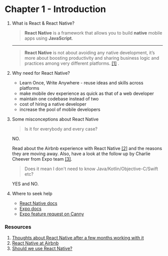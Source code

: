 # Chapter 1 - Introduction

1.  What is React & React Native?

    > **React Native** is a framework that allows you to build **native** mobile apps using **JavaScript**.  
      
      ------
    
    > **React Native** is not about avoiding any native development, it’s more about boosting productivity and sharing business logic and practices among very different platforms. [[1]](https://github.com/Michael-Antczak/ScotlandJS-React-Native-Workshop/edit/master/chapters/1-Introduction.md#Resources) . 
      

2.  Why need for React Native?

    - Learn Once, Write Anywhere - reuse ideas and skills across platforms
    - make mobile dev experience as quick as that of a web developer
    - maintain one codebase instead of two
    - cost of hiring a native developer
    - increase the pool of mobile developers

3.  Some misconceptions about React Native

    > Is it for everybody and every case? 
    
    NO.

    Read about the Airbnb experience with React Native [[2]](https://github.com/Michael-Antczak/ScotlandJS-React-Native-Workshop/edit/master/chapters/1-Introduction.md#Resources) and the reasons they are moving away. Also, have a look at the follow up by Charlie Cheever from Expo team [[3]](https://github.com/Michael-Antczak/ScotlandJS-React-Native-Workshop/edit/master/chapters/1-Introduction.md#Resources).

    > Does it mean I don't need to know Java/Kotlin/Objective-C/Swift etc? 
    
    YES and NO.

4.  Where to seek help

    - [React Native docs](https://facebook.github.io/react-native/docs/getting-started.html)
    - [Expo docs](https://docs.expo.io/versions/latest/)
    - [Expo feature request on Canny](https://expo.canny.io/)

### Resources
1. [Thoughts about React Native after a few months working with it](https://blog.usejournal.com/thoughts-about-react-native-after-a-few-months-working-with-it-4b3e255c3120)
2. [React Native at Airbnb](https://medium.com/airbnb-engineering/react-native-at-airbnb-f95aa460be1c)
3. [Should we use React Native?](https://blog.expo.io/should-we-use-react-native-1465d8b607ac)
